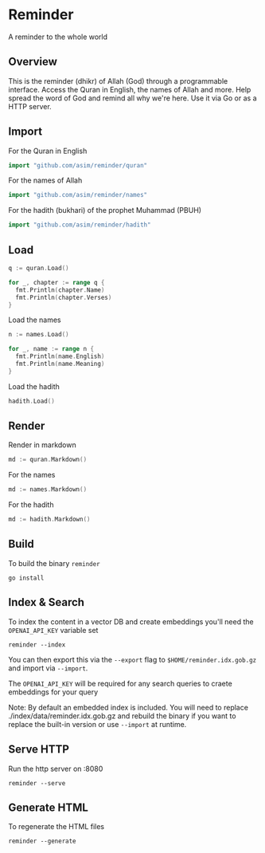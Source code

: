 # Reminder

A reminder to the whole world

## Overview

This is the reminder (dhikr) of Allah (God) through a programmable interface. Access the Quran in English, the names of Allah and more. 
Help spread the word of God and remind all why we're here. Use it via Go or as a HTTP server.

## Import

For the Quran in English

```go
import "github.com/asim/reminder/quran"
```

For the names of Allah

```go
import "github.com/asim/reminder/names"
```

For the hadith (bukhari) of the prophet Muhammad (PBUH)

```go
import "github.com/asim/reminder/hadith"
```

## Load

```go
q := quran.Load()

for _, chapter := range q {
  fmt.Println(chapter.Name)
  fmt.Println(chapter.Verses)
}
```

Load the names

```go
n := names.Load()

for _, name := range n {
  fmt.Println(name.English)
  fmt.Println(name.Meaning)
}
```

Load the hadith

```go
hadith.Load()
```

## Render

Render in markdown

```go
md := quran.Markdown()
```

For the names

```go
md := names.Markdown()
```

For the hadith

```go
md := hadith.Markdown()
```

## Build

To build the binary `reminder`

```
go install
```

## Index & Search

To index the content in a vector DB and create embeddings you'll need the `OPENAI_API_KEY` variable set

```
reminder --index
```

You can then export this via the `--export` flag to `$HOME/reminder.idx.gob.gz` and import via `--import`.

The `OPENAI_API_KEY` will be required for any search queries to craete embeddings for your query 

Note: By default an embedded index is included. You will need to replace ./index/data/reminder.idx.gob.gz and 
rebuild the binary if you want to replace the built-in version or use `--import` at runtime.

## Serve HTTP

Run the http server on :8080 

```
reminder --serve
```

## Generate HTML

To regenerate the HTML files

```
reminder --generate
```
